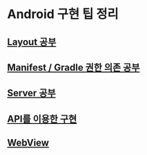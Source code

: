 # Android 구현 팁 정리

## [Layout 공부](./android-layout/android-layout-study.md)

## [Manifest / Gradle 권한 의존 공부](./android-impl/android-impl-study.md)

## [Server 공부](./android-server/android-server-study.md)

## [API를 이용한 구현](./android-api/android-api-study.md)

## [WebView](./android-webview/android-webview-study.md)